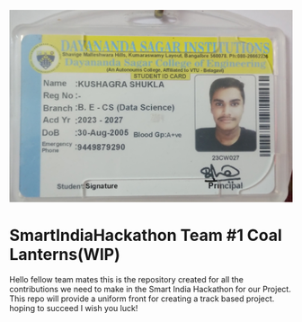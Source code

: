 ![Launda](kushicard.jpg)
# SmartIndiaHackathon Team #1 Coal Lanterns(WIP)
Hello fellow team mates this is the repository created for all the contributions we need to make in the Smart India Hackathon for our Project. This repo will provide a uniform front for creating a track based project. hoping to succeed I wish you luck!
